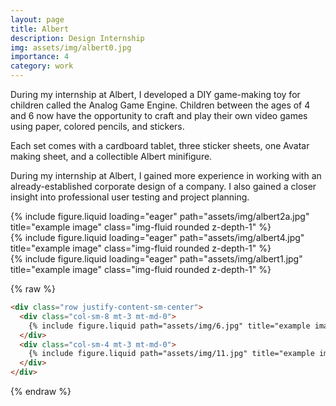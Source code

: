 ```yaml
---
layout: page
title: Albert
description: Design Internship
img: assets/img/albert0.jpg
importance: 4
category: work
---
```


During my internship at Albert, I developed a DIY
game-making toy for children called the Analog Game
Engine. Children between the ages of 4 and 6 now have
the opportunity to craft and play their own video games
using paper, colored pencils, and stickers.

Each set comes with a cardboard tablet, three sticker
sheets, one Avatar making sheet, and a collectible Albert
minifigure.

During my internship at Albert, I gained more experience in
working with an already-established corporate design of a
company. I also gained a closer insight into professional
user testing and project planning.

<div class="row">
    <div class="col-sm mt-3 mt-md-0">
        {% include figure.liquid loading="eager" path="assets/img/albert2a.jpg" title="example image" class="img-fluid rounded z-depth-1" %}
    </div>
</div>
<div class="row">
    <div class="col-sm mt-3 mt-md-0">
        {% include figure.liquid loading="eager" path="assets/img/albert4.jpg" title="example image" class="img-fluid rounded z-depth-1" %}
    </div>
</div>

<div class="row">
    <div class="col-sm mt-3 mt-md-0">
        {% include figure.liquid loading="eager" path="assets/img/albert1.jpg" title="example image" class="img-fluid rounded z-depth-1" %}
    </div>
</div>

{% raw %}

```html
<div class="row justify-content-sm-center">
  <div class="col-sm-8 mt-3 mt-md-0">
    {% include figure.liquid path="assets/img/6.jpg" title="example image" class="img-fluid rounded z-depth-1" %}
  </div>
  <div class="col-sm-4 mt-3 mt-md-0">
    {% include figure.liquid path="assets/img/11.jpg" title="example image" class="img-fluid rounded z-depth-1" %}
  </div>
</div>
```

{% endraw %}
